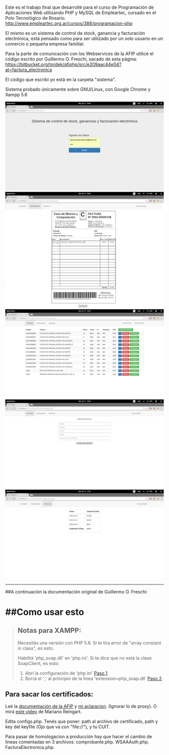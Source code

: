 Este es el trabajo final que desarrollé para el curso de Programación de Aplicaciones Web utilizando PHP y MySQL de Empleartec, cursado en el Polo Tecnológico de Rosario.
http://www.empleartec.org.ar/cursos/388/programacion-php

El mismo es un sistema de control de stock, ganancia y facturación electrónica, está pensado como para ser utilizado por un solo usuario en un comercio o pequeña empresa familiar.

Para la parte de comunicación con los Webservices de la AFIP utilicé el código escrito por Guillermo O. Freschi, sacado de esta página: https://bitbucket.org/tordek/afiphp/src/e209aac44e04?at=factura_electronica

El código que escribí yo está en la carpeta "sistema".

Sistema probado únicamente sobre GNU/Linux, con Google Chrome y Xampp 5.6


![ScreenShot](login.png)
![ScreenShot](factura.png)
![ScreenShot](inventario.png)
![ScreenShot](articulonuevo.png)
![ScreenShot](ganancia.png)

-----------------------


##A continuación la documentación original de Guillermo O. Freschi:

##Como usar esto
==============

> ## Notas para XAMPP:
>
> Necesitás una versión con PHP 5.6. Si te tira error de "array constant in class", es esto.
>
> Habilitá 'php_soap.dll' en 'php.ini'. Si te dice que no está la clase SoapClient, es esto:
>
> 1. Abrí la configuración de 'php.ini' [Paso 1](http://imgur.com/yLLXuWK).
> 2. Borrá el ';' al principio de la linea 'extension=php_soap.dll' [Paso 2](http://i.imgur.com/4v6kNRf.png).

## Para sacar los certificados:

Leé la [documentación de la AFIP]( http://www.afip.gob.ar/ws/) y [mi aclaracíon](https://groups.google.com/forum/#!msg/php-arg/3Us0OfEtopw/FjIQZ1D_HGAJ). (Ignorar lo de proxy). O mirá [este video](https://www.youtube.com/watch?v=ietDXvUzVIQ) de Mariano Reingart.

Edita configs.php. Tenés que poner: path al archivo de certificado, path y key del keyfile (Ojo que va con "file://"), y tu CUIT.

Para pasar de homologacion a producción hay que hacer el cambio de lineas comentadas en 3 archivos: 
comprobante.php.
WSAAAuth.php.
FacturaElectronica.php.